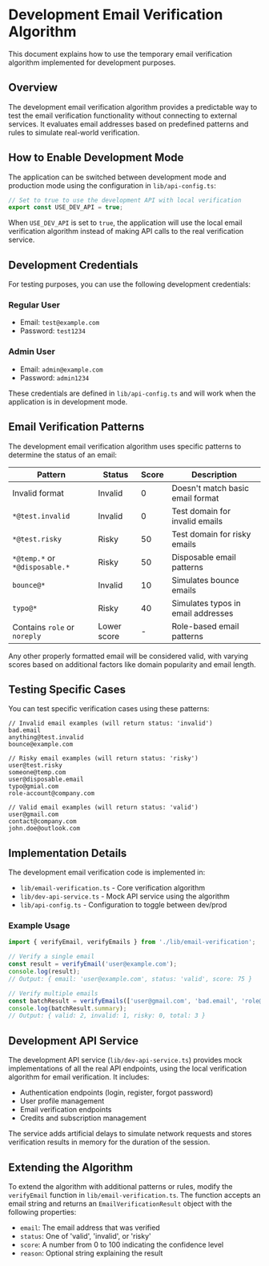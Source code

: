 # Development Email Verification Algorithm

This document explains how to use the temporary email verification algorithm implemented for development purposes.

## Overview

The development email verification algorithm provides a predictable way to test the email verification functionality without connecting to external services. It evaluates email addresses based on predefined patterns and rules to simulate real-world verification.

## How to Enable Development Mode

The application can be switched between development mode and production mode using the configuration in `lib/api-config.ts`:

```typescript
// Set to true to use the development API with local verification
export const USE_DEV_API = true;
```

When `USE_DEV_API` is set to `true`, the application will use the local email verification algorithm instead of making API calls to the real verification service.

## Development Credentials

For testing purposes, you can use the following development credentials:

### Regular User
- Email: `test@example.com`
- Password: `test1234`

### Admin User
- Email: `admin@example.com`
- Password: `admin1234`

These credentials are defined in `lib/api-config.ts` and will work when the application is in development mode.

## Email Verification Patterns

The development email verification algorithm uses specific patterns to determine the status of an email:

| Pattern | Status | Score | Description |
|---------|--------|-------|-------------|
| Invalid format | Invalid | 0 | Doesn't match basic email format |
| `*@test.invalid` | Invalid | 0 | Test domain for invalid emails |
| `*@test.risky` | Risky | 50 | Test domain for risky emails |
| `*@temp.*` or `*@disposable.*` | Risky | 50 | Disposable email patterns |
| `bounce@*` | Invalid | 10 | Simulates bounce emails |
| `typo@*` | Risky | 40 | Simulates typos in email addresses |
| Contains `role` or `noreply` | Lower score | - | Role-based email patterns |

Any other properly formatted email will be considered valid, with varying scores based on additional factors like domain popularity and email length.

## Testing Specific Cases

You can test specific verification cases using these patterns:

```
// Invalid email examples (will return status: 'invalid')
bad.email
anything@test.invalid
bounce@example.com

// Risky email examples (will return status: 'risky')
user@test.risky
someone@temp.com
user@disposable.email
typo@gmial.com
role-account@company.com

// Valid email examples (will return status: 'valid')
user@gmail.com
contact@company.com
john.doe@outlook.com
```

## Implementation Details

The development email verification code is implemented in:

- `lib/email-verification.ts` - Core verification algorithm
- `lib/dev-api-service.ts` - Mock API service using the algorithm
- `lib/api-config.ts` - Configuration to toggle between dev/prod

### Example Usage

```typescript
import { verifyEmail, verifyEmails } from './lib/email-verification';

// Verify a single email
const result = verifyEmail('user@example.com');
console.log(result);
// Output: { email: 'user@example.com', status: 'valid', score: 75 }

// Verify multiple emails
const batchResult = verifyEmails(['user@gmail.com', 'bad.email', 'role@company.com']);
console.log(batchResult.summary);
// Output: { valid: 2, invalid: 1, risky: 0, total: 3 }
```

## Development API Service

The development API service (`lib/dev-api-service.ts`) provides mock implementations of all the real API endpoints, using the local verification algorithm for email verification. It includes:

- Authentication endpoints (login, register, forgot password)
- User profile management
- Email verification endpoints
- Credits and subscription management

The service adds artificial delays to simulate network requests and stores verification results in memory for the duration of the session.

## Extending the Algorithm

To extend the algorithm with additional patterns or rules, modify the `verifyEmail` function in `lib/email-verification.ts`. The function accepts an email string and returns an `EmailVerificationResult` object with the following properties:

- `email`: The email address that was verified
- `status`: One of 'valid', 'invalid', or 'risky'
- `score`: A number from 0 to 100 indicating the confidence level
- `reason`: Optional string explaining the result 